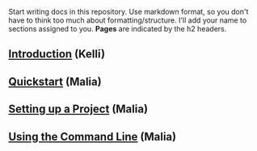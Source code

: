 Start writing docs in this repository. Use markdown format, so you don't have to think too much about formatting/structure. I'll add your name to sections assigned to you. **Pages** are indicated by the h2 headers.

## [Introduction](https://github.com/AirshipCMS/Docs/blob/master/Introduction.md) (Kelli)

## [Quickstart](https://github.com/AirshipCMS/Docs/blob/master/Quickstart.md) (Malia) 

## [Setting up a Project](https://github.com/AirshipCMS/Docs/blob/master/Setting-Up-an-Airship-Project.md) (Malia)

## [Using the Command Line](https://github.com/AirshipCMS/Docs/blob/master/Using-the-Command-Line.md) (Malia)
